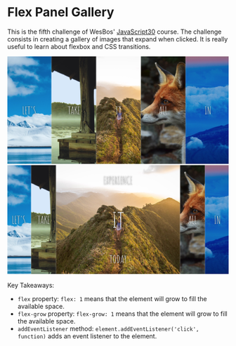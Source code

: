 # Flex Panel Gallery
This is the fifth challenge of WesBos' [JavaScript30](https://javascript30.com/) course. The challenge consists in creating a gallery of images that expand when clicked. It is really useful to learn about flexbox and CSS transitions.

![Flex Panel Gallery](./screenshot.png)
![Flex Panel Gallery](./screenshot2.png)

Key Takeaways:
- `flex` property: `flex: 1` means that the element will grow to fill the available space.
- `flex-grow` property: `flex-grow: 1` means that the element will grow to fill the available space.
- `addEventListener` method: `element.addEventListener('click', function)` adds an event listener to the element.